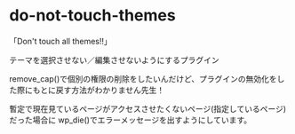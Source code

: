 do-not-touch-themes
===================

「Don't touch all themes!!」

テーマを選択させない／編集させないようにするプラグイン

remove_cap()で個別の権限の削除をしたいんだけど、プラグインの無効化をした際にもとに戻す方法がわかりません先生！

暫定で現在見ているページがアクセスさせたくないページ(指定しているページ)だった場合に
wp_die()でエラーメッセージを出すようにしています。
